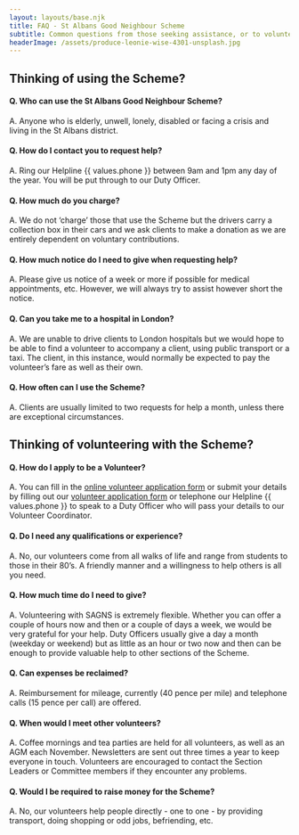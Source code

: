 ```yaml
---
layout: layouts/base.njk
title: FAQ - St Albans Good Neighbour Scheme
subtitle: Common questions from those seeking assistance, or to volunteer their time.
headerImage: /assets/produce-leonie-wise-4301-unsplash.jpg
---
```

## Thinking of using the Scheme?

#### Q. Who can use the St Albans Good Neighbour Scheme?

A. Anyone who is elderly, unwell, lonely, disabled or facing a crisis and living in the St Albans district.

#### Q. How do I contact you to request help?

A. Ring our Helpline {{ values.phone }} between 9am and 1pm any day of the year. You will be put through to our Duty Officer.

#### Q. How much do you charge?

A. We do not ‘charge’ those that use the Scheme but the drivers carry a collection box in their cars and we ask clients to make a donation as we are entirely dependent on voluntary contributions.

#### Q. How much notice do I need to give when requesting help?

A. Please give us notice of a week or more if possible for medical appointments, etc.  However, we will always try to assist however short the notice.

#### Q. Can you take me to a hospital in London?

A. We are unable to drive clients to London hospitals but we would hope to be able to find a volunteer to accompany a client, using public transport or a taxi.  The client, in this instance, would normally be expected to pay the volunteer’s fare as well as their own.

#### Q. How often can I use the Scheme?

A. Clients are usually limited to two requests for help a month, unless there are exceptional circumstances.

## Thinking of volunteering with the Scheme?

#### Q. How do I apply to be a Volunteer?

A. You can fill in the [online volunteer application form](/2020-03-25-st-albans-good-neighbour-scheme/) or submit your details by filling out our [volunteer application form](/assets/volunteer-form.docx) or telephone our Helpline {{ values.phone }} to speak to a Duty Officer who will pass your details to our Volunteer Coordinator.

#### Q. Do I need any qualifications or experience?

A. No, our volunteers come from all walks of life and range from students to those in their 80’s.  A friendly manner and a willingness to help others is all you need.

#### Q. How much time do I need to give?

A. Volunteering with SAGNS is extremely flexible. Whether you can offer a couple of hours now and then or a couple of days a week, we would be very grateful for your help.  Duty Officers usually give a day a month (weekday or weekend) but as little as an hour or two now and then can be enough to provide valuable help to other sections of the Scheme.

#### Q. Can expenses be reclaimed?

A. Reimbursement for mileage, currently (40 pence per mile) and telephone calls (15 pence per call) are offered.

#### Q. When would I meet other volunteers?

A. Coffee mornings and tea parties are held for all volunteers, as well as an AGM each November.   Newsletters are sent out three times a year to keep everyone in touch. Volunteers are encouraged to contact the Section Leaders or Committee members if they encounter any problems.

#### Q. Would I be required to raise money for the Scheme?

A. No, our volunteers help people directly - one to one - by providing transport, doing shopping or odd jobs, befriending, etc.
